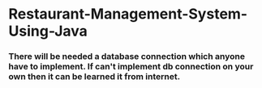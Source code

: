 # Restaurant-Management-System-Using-Java
### There will be needed a database connection which anyone have to implement. If can't implement db connection on your own then it can be learned it from internet.
